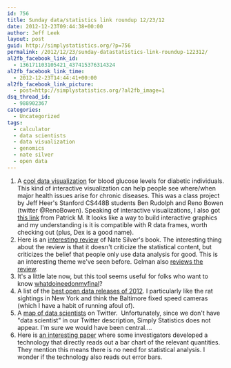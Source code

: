 ```yaml
---
id: 756
title: Sunday data/statistics link roundup 12/23/12
date: 2012-12-23T09:44:38+00:00
author: Jeff Leek
layout: post
guid: http://simplystatistics.org/?p=756
permalink: /2012/12/23/sunday-datastatistics-link-roundup-122312/
al2fb_facebook_link_id:
  - 136171103105421_437415376314324
al2fb_facebook_link_time:
  - 2012-12-23T14:44:41+00:00
al2fb_facebook_link_picture:
  - post=http://simplystatistics.org/?al2fb_image=1
dsq_thread_id:
  - 988902367
categories:
  - Uncategorized
tags:
  - calculator
  - data scientists
  - data visualization
  - genomics
  - nate silver
  - open data
---
```

  1. A [cool data visualization](http://diabetesvis.herokuapp.com/diabetes/dashboard) for blood glucose levels for diabetic individuals. This kind of interactive visualization can help people see where/when major health issues arise for chronic diseases. This was a class project by Jeff Heer's Stanford CS448B students Ben Rudolph and Reno Bowen (twitter @RenoBowen). Speaking of interactive visualizations, I also got [this link](http://dexvis.com/doku.php) from Patrick M. It looks like a way to build interactive graphics and my understanding is it is compatible with R data frames, worth checking out (plus, Dex is a good name).
  2. Here is an [interesting review](http://mathbabe.org/2012/12/20/nate-silver-confuses-cause-and-effect-ends-up-defending-corruption/) of Nate Silver's book. The interesting thing about the review is that it doesn't criticize the statistical content, but criticizes the belief that people only use data analysis for good. This is an interesting theme we've seen before. Gelman also [reviews the review](http://andrewgelman.com/2012/12/two-reviews-of-nate-silvers-new-book-from-kaiser-fung-and-cathy-oneil/).
  3. It's a little late now, but this tool seems useful for folks who want to know [whatdoineedonmyfinal](http://www.whatdoineedonmyfinal.com/)?
  4. A list of the [best open data releases of 2012](http://www.theatlanticcities.com/technology/2012/12/best-open-data-releases-2012/4200/). I particularly like the rat sightings in New York and think the Baltimore fixed speed cameras (which I have a habit of running afoul of).
  5. A [map of data scientists](http://giladlotan.com/blog/mapping-twitters-python-data-science-communities/) on Twitter.  Unfortunately, since we don't have "data scientist" in our Twitter description, Simply Statistics does not appear. I'm sure we would have been central....
  6. Here is [an interesting paper](http://www.nature.com/ncomms/journal/v3/n12/full/ncomms2292.html?WT.mc_id=TWT_NatureComms) where some investigators developed a technology that directly reads out a bar chart of the relevant quantities. They mention this means there is no need for statistical analysis. I wonder if the technology also reads out error bars.